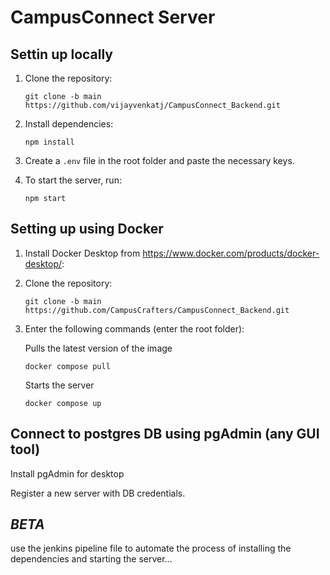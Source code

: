 # CampusConnect Server

## Settin up locally

1. Clone the repository:

   ```
   git clone -b main https://github.com/vijayvenkatj/CampusConnect_Backend.git
   ```

2. Install dependencies:

   ```
   npm install
   ```

3. Create a `.env` file in the root folder and paste the necessary keys.

4. To start the server, run:

   ```
   npm start
   ```

## Setting up using Docker

1. Install Docker Desktop from https://www.docker.com/products/docker-desktop/:

2. Clone the repository:

   ```
   git clone -b main https://github.com/CampusCrafters/CampusConnect_Backend.git
   ```
3. Enter the following commands (enter the root folder):
   
   Pulls the latest version of the image
   ```
   docker compose pull
   ```
   Starts the server
   ```
   docker compose up
   ```
## Connect to postgres DB using pgAdmin (any GUI tool)

Install pgAdmin for desktop

Register a new server with DB credentials.

## *BETA* 
use the jenkins pipeline file to automate the process of installing the dependencies and starting the server...


